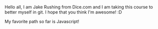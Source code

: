 Hello all, I am Jake Rushing from Dice.com and I am taking this course to better myself in git. I hope that you think I'm awesome! :D

My favorite path so far is Javascript!